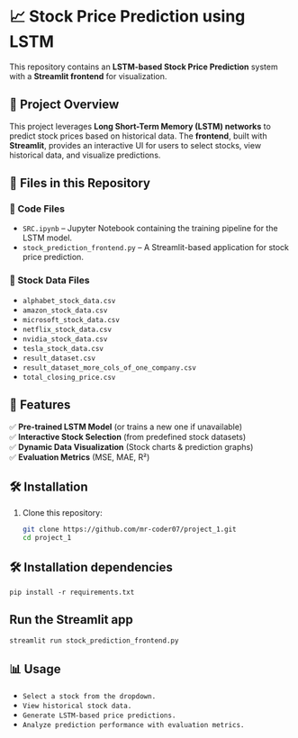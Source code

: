 # 📈 Stock Price Prediction using LSTM  

This repository contains an **LSTM-based Stock Price Prediction** system with a **Streamlit frontend** for visualization.  

## 🚀 Project Overview  
This project leverages **Long Short-Term Memory (LSTM) networks** to predict stock prices based on historical data. The **frontend**, built with **Streamlit**, provides an interactive UI for users to select stocks, view historical data, and visualize predictions.  

## 📂 Files in this Repository  
### 🔹 Code Files  
- `SRC.ipynb` – Jupyter Notebook containing the training pipeline for the LSTM model.  
- `stock_prediction_frontend.py` – A Streamlit-based application for stock price prediction.  

### 🔹 Stock Data Files  
- `alphabet_stock_data.csv`  
- `amazon_stock_data.csv`  
- `microsoft_stock_data.csv`  
- `netflix_stock_data.csv`  
- `nvidia_stock_data.csv`  
- `tesla_stock_data.csv`  
- `result_dataset.csv`  
- `result_dataset_more_cols_of_one_company.csv`  
- `total_closing_price.csv`  

## 📌 Features  
✅ **Pre-trained LSTM Model** (or trains a new one if unavailable)  
✅ **Interactive Stock Selection** (from predefined stock datasets)  
✅ **Dynamic Data Visualization** (Stock charts & prediction graphs)  
✅ **Evaluation Metrics** (MSE, MAE, R²)  

## 🛠️ Installation  
1. Clone this repository:  
   ```bash
   git clone https://github.com/mr-coder07/project_1.git
   cd project_1

 ## 🛠️ Installation dependencies
	pip install -r requirements.txt

 ## Run the Streamlit app
 	streamlit run stock_prediction_frontend.py
## 📊 Usage
- `Select a stock from the dropdown.`
- `View historical stock data.`
- `Generate LSTM-based price predictions.`
- `Analyze prediction performance with evaluation metrics.`


